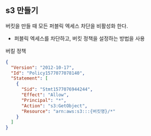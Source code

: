 ## s3 만들기

버킷을 만들 때 모든 퍼블릭 엑세스 차단을 비활성화 한다.

* 퍼블릭 엑세스를 차단하고, 버킷 정책을 설정하는 방법을 사용

버킬 정책

```json
{
  "Version": "2012-10-17",
  "Id": "Policy1577077078140",
  "Statement": [
    {
      "Sid": "Stmt1577076944244",
      "Effect": "Allow",
      "Principal": "*",
      "Action": "s3:GetObject",
      "Resource": "arn:aws:s3:::{버킷명}/*"
    }
  ]
}
```

